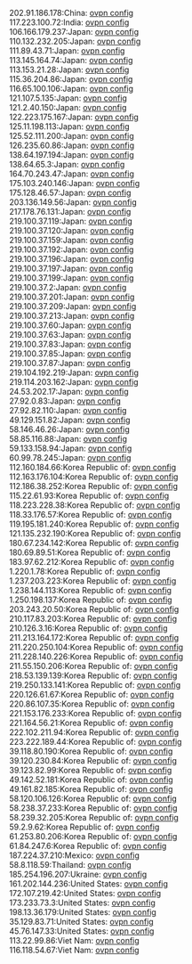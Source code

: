 202.91.186.178:China: [ovpn config](vpn/202_91_186_178.ovpn)  
117.223.100.72:India: [ovpn config](vpn/117_223_100_72.ovpn)  
106.166.179.237:Japan: [ovpn config](vpn/106_166_179_237.ovpn)  
110.132.232.205:Japan: [ovpn config](vpn/110_132_232_205.ovpn)  
111.89.43.71:Japan: [ovpn config](vpn/111_89_43_71.ovpn)  
113.145.164.74:Japan: [ovpn config](vpn/113_145_164_74.ovpn)  
113.153.21.28:Japan: [ovpn config](vpn/113_153_21_28.ovpn)  
115.36.204.86:Japan: [ovpn config](vpn/115_36_204_86.ovpn)  
116.65.100.106:Japan: [ovpn config](vpn/116_65_100_106.ovpn)  
121.107.5.135:Japan: [ovpn config](vpn/121_107_5_135.ovpn)  
121.2.40.150:Japan: [ovpn config](vpn/121_2_40_150.ovpn)  
122.223.175.167:Japan: [ovpn config](vpn/122_223_175_167.ovpn)  
125.11.198.113:Japan: [ovpn config](vpn/125_11_198_113.ovpn)  
125.52.111.200:Japan: [ovpn config](vpn/125_52_111_200.ovpn)  
126.235.60.86:Japan: [ovpn config](vpn/126_235_60_86.ovpn)  
138.64.197.194:Japan: [ovpn config](vpn/138_64_197_194.ovpn)  
138.64.65.3:Japan: [ovpn config](vpn/138_64_65_3.ovpn)  
164.70.243.47:Japan: [ovpn config](vpn/164_70_243_47.ovpn)  
175.103.240.146:Japan: [ovpn config](vpn/175_103_240_146.ovpn)  
175.128.46.57:Japan: [ovpn config](vpn/175_128_46_57.ovpn)  
203.136.149.56:Japan: [ovpn config](vpn/203_136_149_56.ovpn)  
217.178.76.131:Japan: [ovpn config](vpn/217_178_76_131.ovpn)  
219.100.37.119:Japan: [ovpn config](vpn/219_100_37_119.ovpn)  
219.100.37.120:Japan: [ovpn config](vpn/219_100_37_120.ovpn)  
219.100.37.159:Japan: [ovpn config](vpn/219_100_37_159.ovpn)  
219.100.37.192:Japan: [ovpn config](vpn/219_100_37_192.ovpn)  
219.100.37.196:Japan: [ovpn config](vpn/219_100_37_196.ovpn)  
219.100.37.197:Japan: [ovpn config](vpn/219_100_37_197.ovpn)  
219.100.37.199:Japan: [ovpn config](vpn/219_100_37_199.ovpn)  
219.100.37.2:Japan: [ovpn config](vpn/219_100_37_2.ovpn)  
219.100.37.201:Japan: [ovpn config](vpn/219_100_37_201.ovpn)  
219.100.37.209:Japan: [ovpn config](vpn/219_100_37_209.ovpn)  
219.100.37.213:Japan: [ovpn config](vpn/219_100_37_213.ovpn)  
219.100.37.60:Japan: [ovpn config](vpn/219_100_37_60.ovpn)  
219.100.37.63:Japan: [ovpn config](vpn/219_100_37_63.ovpn)  
219.100.37.83:Japan: [ovpn config](vpn/219_100_37_83.ovpn)  
219.100.37.85:Japan: [ovpn config](vpn/219_100_37_85.ovpn)  
219.100.37.87:Japan: [ovpn config](vpn/219_100_37_87.ovpn)  
219.104.192.219:Japan: [ovpn config](vpn/219_104_192_219.ovpn)  
219.114.203.162:Japan: [ovpn config](vpn/219_114_203_162.ovpn)  
24.53.202.17:Japan: [ovpn config](vpn/24_53_202_17.ovpn)  
27.92.0.83:Japan: [ovpn config](vpn/27_92_0_83.ovpn)  
27.92.82.110:Japan: [ovpn config](vpn/27_92_82_110.ovpn)  
49.129.151.82:Japan: [ovpn config](vpn/49_129_151_82.ovpn)  
58.146.46.26:Japan: [ovpn config](vpn/58_146_46_26.ovpn)  
58.85.116.88:Japan: [ovpn config](vpn/58_85_116_88.ovpn)  
59.133.158.94:Japan: [ovpn config](vpn/59_133_158_94.ovpn)  
60.99.78.245:Japan: [ovpn config](vpn/60_99_78_245.ovpn)  
112.160.184.66:Korea Republic of: [ovpn config](vpn/112_160_184_66.ovpn)  
112.163.176.104:Korea Republic of: [ovpn config](vpn/112_163_176_104.ovpn)  
112.186.38.252:Korea Republic of: [ovpn config](vpn/112_186_38_252.ovpn)  
115.22.61.93:Korea Republic of: [ovpn config](vpn/115_22_61_93.ovpn)  
118.223.228.38:Korea Republic of: [ovpn config](vpn/118_223_228_38.ovpn)  
118.33.176.57:Korea Republic of: [ovpn config](vpn/118_33_176_57.ovpn)  
119.195.181.240:Korea Republic of: [ovpn config](vpn/119_195_181_240.ovpn)  
121.135.232.190:Korea Republic of: [ovpn config](vpn/121_135_232_190.ovpn)  
180.67.234.142:Korea Republic of: [ovpn config](vpn/180_67_234_142.ovpn)  
180.69.89.51:Korea Republic of: [ovpn config](vpn/180_69_89_51.ovpn)  
183.97.62.212:Korea Republic of: [ovpn config](vpn/183_97_62_212.ovpn)  
1.220.1.78:Korea Republic of: [ovpn config](vpn/1_220_1_78.ovpn)  
1.237.203.223:Korea Republic of: [ovpn config](vpn/1_237_203_223.ovpn)  
1.238.144.113:Korea Republic of: [ovpn config](vpn/1_238_144_113.ovpn)  
1.250.198.137:Korea Republic of: [ovpn config](vpn/1_250_198_137.ovpn)  
203.243.20.50:Korea Republic of: [ovpn config](vpn/203_243_20_50.ovpn)  
210.117.83.203:Korea Republic of: [ovpn config](vpn/210_117_83_203.ovpn)  
210.126.3.16:Korea Republic of: [ovpn config](vpn/210_126_3_16.ovpn)  
211.213.164.172:Korea Republic of: [ovpn config](vpn/211_213_164_172.ovpn)  
211.220.250.104:Korea Republic of: [ovpn config](vpn/211_220_250_104.ovpn)  
211.228.140.226:Korea Republic of: [ovpn config](vpn/211_228_140_226.ovpn)  
211.55.150.206:Korea Republic of: [ovpn config](vpn/211_55_150_206.ovpn)  
218.53.139.139:Korea Republic of: [ovpn config](vpn/218_53_139_139.ovpn)  
219.250.133.141:Korea Republic of: [ovpn config](vpn/219_250_133_141.ovpn)  
220.126.61.67:Korea Republic of: [ovpn config](vpn/220_126_61_67.ovpn)  
220.86.107.35:Korea Republic of: [ovpn config](vpn/220_86_107_35.ovpn)  
221.153.176.233:Korea Republic of: [ovpn config](vpn/221_153_176_233.ovpn)  
221.164.56.21:Korea Republic of: [ovpn config](vpn/221_164_56_21.ovpn)  
222.102.211.94:Korea Republic of: [ovpn config](vpn/222_102_211_94.ovpn)  
223.222.189.44:Korea Republic of: [ovpn config](vpn/223_222_189_44.ovpn)  
39.118.80.190:Korea Republic of: [ovpn config](vpn/39_118_80_190.ovpn)  
39.120.230.84:Korea Republic of: [ovpn config](vpn/39_120_230_84.ovpn)  
39.123.82.99:Korea Republic of: [ovpn config](vpn/39_123_82_99.ovpn)  
49.142.52.181:Korea Republic of: [ovpn config](vpn/49_142_52_181.ovpn)  
49.161.82.185:Korea Republic of: [ovpn config](vpn/49_161_82_185.ovpn)  
58.120.106.126:Korea Republic of: [ovpn config](vpn/58_120_106_126.ovpn)  
58.238.37.233:Korea Republic of: [ovpn config](vpn/58_238_37_233.ovpn)  
58.239.32.205:Korea Republic of: [ovpn config](vpn/58_239_32_205.ovpn)  
59.2.9.62:Korea Republic of: [ovpn config](vpn/59_2_9_62.ovpn)  
61.253.80.206:Korea Republic of: [ovpn config](vpn/61_253_80_206.ovpn)  
61.84.247.6:Korea Republic of: [ovpn config](vpn/61_84_247_6.ovpn)  
187.224.37.210:Mexico: [ovpn config](vpn/187_224_37_210.ovpn)  
58.8.118.59:Thailand: [ovpn config](vpn/58_8_118_59.ovpn)  
185.254.196.207:Ukraine: [ovpn config](vpn/185_254_196_207.ovpn)  
161.202.144.236:United States: [ovpn config](vpn/161_202_144_236.ovpn)  
172.107.219.42:United States: [ovpn config](vpn/172_107_219_42.ovpn)  
173.233.73.3:United States: [ovpn config](vpn/173_233_73_3.ovpn)  
198.13.36.179:United States: [ovpn config](vpn/198_13_36_179.ovpn)  
35.129.83.71:United States: [ovpn config](vpn/35_129_83_71.ovpn)  
45.76.147.33:United States: [ovpn config](vpn/45_76_147_33.ovpn)  
113.22.99.86:Viet Nam: [ovpn config](vpn/113_22_99_86.ovpn)  
116.118.54.67:Viet Nam: [ovpn config](vpn/116_118_54_67.ovpn)  
